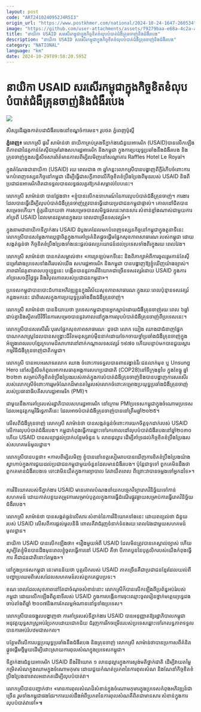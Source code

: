 ```yaml
---
layout: post
code: "ART2410240952J4R5I3"
origin_url: "https://www.postkhmer.com/national/2024-10-24-1647-260534"
image: "https://github.com/user-attachments/assets/f9279baa-e68a-4c2a-ac66-3a403b5d4bd2"
title: "នាយិកា USAID សរសើរ​កម្ពុជា​ក្នុង​កិច្ច​ខិតខំ​លុប​បំបាត់​ជំងឺ​គ្រុន​ចាញ់​និង​ជំងឺ​របេង"
description: "​​នាយិកា USAID សរសើរ​កម្ពុជា​ក្នុង​កិច្ច​ខិតខំ​លុប​បំបាត់​ជំងឺ​គ្រុន​ចាញ់​និង​ជំងឺ​របេង​"
category: "NATIONAL"
language: "km"
date: 2024-10-29T09:58:20.595Z
---
```


# នាយិកា USAID សរសើរ​កម្ពុជា​ក្នុង​កិច្ច​ខិតខំ​លុប​បំបាត់​ជំងឺ​គ្រុន​ចាញ់​និង​ជំងឺ​របេង

![](https://github.com/user-attachments/assets/6860b916-b82f-47b1-9505-a624b917abb7)

សិស្ស​ដើរ​​ឆ្លងកាត់​​បដា​ជំងឺ​របេង​នៅ​​ខណ្ឌ​ចំការមន។ រូបថត ភ្នំពេញប៉ុស្តិ៍

**ភ្នំពេញ៖** លោកស្រី ផូវើ សាម៉ាន់ថា នាយិកា​គ្រប់គ្រង​ទីភ្នាក់ងារ​ជំនួយ​អាមេរិក (USAID)​ បាន​លើក​ឡើង​ពី​ភាព​ជា​ដៃគូ​កាន់តែ​ស៊ីជម្រៅ​រវាង​សហរដ្ឋអាមេរិក និង​កម្ពុជា ក្នុង​ការ​ប្រយុទ្ធ​ប្រឆាំង​នឹង​ជំងឺ​របេង និង​គ្រុន​ចាញ់​ក្នុង​សន្និសីទ​សារព័ត៌មាន​កាល​ពី​ម្សិលមិញ​នៅ​សណ្ឋាគារ Raffles Hotel Le Royal។

ក្នុង​តំណែង​ជា​នាយិកា (USAID)​ រយៈពេល​ជាង ៣ ឆ្នាំ​កន្លះ​ លោកស្រី​បាន​បង្ហាញ​ពី​ក្តី​រំភើប​ចំពោះ​ការ​មក​បំពេញ​ទស្សនកិច្ច​នៅ​កម្ពុជា ដើម្បី​ធ្វើ​ជា​សក្ខីភាព​លើ​កិច្ច​ខិតខំ​ប្រឹង​ប្រែង​ពីមុន​របស់ USAID និង​ពី​ប្រជាជន​អាមេរិក​ពិត​ជា​ទទួល​បាន​លទ្ធផល​គួរ​ឱ្យ​កត់​សម្គាល់​បែបនេះ។

លោកស្រី សាម៉ាន់ថា បាន​ថ្លែង​ថា៖ «ខ្ញុំ​បាន​លើក​ឧទាហរណ៍​នៃ​ការ​លុប​បំបាត់​ជំងឺ​គ្រុន​ចាញ់។ ការងារ​ដែល​បាន​ធ្វើ​ដើម្បី​លុបបំបាត់​ជំងឺ​គ្រុន​ចាញ់​ត្រូវ​បាន​ធ្វើ​ដោយ​ប្រជាជន​កម្ពុជា​ផ្ទាល់។ គោលដៅ​ជិត​បាន​សម្រេច​ហើយ។ ​ខ្ញុំ​គួរ​និយាយថា​ ការ​សម្រេច​បាន​សមិទ្ធផល​នេះ​​មាន​សារៈសំខាន់​ខ្លាំងណាស់​ ជាមួយ​ការ​គាំទ្រ​ពី​ USAID ដែល​មាន​វត្តមាន​ក្នុង​រយៈពេល​ជាច្រើន​ទសវត្សរ៍»។

ក្នុង​នាម​ជា​នាយិកា​​ទី​ភ្នាក់ងារ USAID ដំបូង​គេ​ដែល​មក​បំពេញ​ទស្សនកិច្ច​នៅ​កម្ពុជា​ក្នុង​តួនាទី​នេះ លោកស្រី​បាន​សម្តែង​ការ​ប្តេជ្ញាចិត្ត​ក្នុង​ការ​គាំទ្រ​គំនិត​ផ្តួចផ្តើម​ផ្នែក​សុខភាព​សាធារណៈ​របស់​កម្ពុជា ដោយ​សង្កត់ធ្ងន់ថា​ កិច្ចខិតខំ​ប្រឹងប្រែង​ទាំងនេះ​ផ្តល់​ផលប្រយោជន៍​ដល់​ប្រទេស​ទាំងពីរ​ក្នុង​រយៈពេល​វែង​។​

លោកស្រី សាម៉ាន់ថា​ បាន​កត់សម្គាល់ថា៖ «​ការ​ត្រឡប់មក​ទីនេះ និង​ពិភាក្សា​អំពី​ការចូលរួម​កាន់តែ​ស៊ីជម្រៅ​រវាង​ប្រទេស​ទាំងពីរ​របស់​យើង សហរដ្ឋអាមេរិក និង​កម្ពុជា បាន​បង្ហាញ​ឱ្យ​​ខ្ញុំ​ឃើញ​យ៉ាង​ច្បាស់​​។​ ​ភាព​ជា​ដៃគូ​នាពេល​បច្ចុប្បន្ននេះ បង្កើតបាន​នូវ​ការវិនិយោគ​ជាច្រើន​ទសវត្សរ៍​ដោយ USAID ក្នុងការ​គាំទ្រ​សេចក្តីថ្លៃថ្នូរ និង​វិបុលភាព​របស់​ប្រជាជន​កម្ពុជា»។​

​ប្រទេស​កម្ពុជា​បាន​បោះជំហានអភិវឌ្ឍ​ខ្លួន​​ក្នុង​វិស័យ​សុខភាព​សាធារណៈ​ក្នុង​រយៈពេល​ប៉ុន្មាន​ទសវត្សរ៍​កន្លងមកនេះ ជាពិសេស​ក្នុងការ​ប្រយុទ្ធ​ប្រឆាំងនឹង​ជំងឺគ្រុនចាញ់​។​

លោកស្រី សាម៉ាន់ថា​​ បាន​និយាយថា ប្រទេស​កម្ពុជាគ្មាន​​អ្នក​ស្លាប់​ដោយ​ជំងឺ​គ្រុន​ចាញ់​​រយៈពេល ៦​ឆ្នាំ​ជាប់​គ្នា​ និង​ស្ថិត​លើ​វិថី​​នៃ​ការសម្រេចបាន​នូវ​គោលដៅក្នុង​​​ការលុបបំបាត់​ជំងឺគ្រុនចាញ់ពី​​ប្រទេស​នេះ​។​

លោកស្រី​​បាន​សរសើរ​វីរៈបុរស​ផ្នែក​សុខភាព​សាធារណៈ​ ដូចជា​ លោក​ យៀង ឈាង ​ជា​ជំនាញ​ផ្នែក​បាណក​សាស្ត្រ​ ​ដែល​បាន​សង្គ្រោះ​ជីវិត​មនុស្ស​រាប់ម៉ឺន​នាក់​ដោយ​ចែកចាយ​ថ្នាំ​ប្រឆាំង​ជំងឺគ្រុនចាញ់​​ក្នុងអំឡុងពេល​របប​ខ្មែរក្រហម​ដ៏​សាហាវ​នៅ​ពាក់កណ្តាល​ទសវត្សរ៍ ១៩៧០ ​ហើយ​បន្ទាប់មក​បាន​ជួយ​ស្តារ​កម្មវិធី​ជំងឺគ្រុនចាញ់​ជាតិ​កម្ពុជា​។ 

លោក​ស្រី បាន​អបអរសាទរ​លោក ឈាង​ ​ចំពោះ​ការទទួលបាន​ពានរង្វាន់វីរៈជន​លាក់​មុខ​ ឬ​ Unsung Hero នៅ​សន្និសីទ​កំពូល​អាកាសធាតុ​អង្គការសហប្រជាជាតិ (COP28)​នៅ​ទីក្រុង​ឌូ​បៃ ក្នុង​ខែធ្នូ ឆ្នាំ ២០២៣ សម្រាប់​កិច្ចខិតខំ​ប្រឹងប្រែង​រប​ស់​គាត់​ក្នុង​ការបំបាត់​ជំងឺគ្រុនចាញ់​ ​និង​បានបង្ហាញ​ការសរសើរ​របស់លោក​ស្រី​​ចំពោះ​ការរួមចំណែក​ដ៏​មានតម្លៃ​របស់លោក​​ចំពោះ​គម្រោង​ប្រយុទ្ធប្រឆាំង​ជំងឺគ្រុនចាញ់​របស់​ប្រធានាធិបតី​សហរដ្ឋ​អា​មេ​រិ​​ក (PMI)​។ 

ជាមួយនឹង​ការគាំទ្រ​របស់​រដ្ឋាភិបាល​សហរដ្ឋអាមេរិក នៅក្រោម PMI ​ប្រទេស​កម្ពុជា​ក្នុងចំណោម​ប្រទេស​ដែល​អនុវត្ត​កម្មវិធី​ទ្វេភាគី​នេះ ដែល​អាច​បំបាត់​ជំងឺគ្រុនចាញ់​បាន​នៅត្រឹម​ឆ្នាំ​២០២៥​។​

លើសពី​ជំងឺគ្រុនចាញ់ លោកស្រី សាម៉ាន់ថា​ បាន​សង្កត់ធ្ងន់ចំពោះ​​ការយកចិត្តទុកដាក់រ​បស់ USAID លើ​ការ​លុបបំបាត់​ជំងឺរបេង​។ កម្ពុជា​កំពុងធ្វើការ​ឆ្ពោះទៅរក​គោលដៅ​លុបបំបាត់​ជំងឺរបេង​នៅ​ឆ្នាំ២០៣០​ ហើយ USAID បាន​សន្យា​ផ្តល់ប្រាក់​បន្ថែមចំនួន ៤ លាន​ដុល្លារ ដើម្បី​គាំទ្រ​ដល់​កិច្ចខិតខំ​ប្រឹងប្រែង​រប​ស់​សហគមន៍​មូលដ្ឋាន។​

លោកស្រី​បានបន្ដថា​៖ «​កាលពី​ម្សិលមិញ ​ខ្ញុំ​បាន​​នៅ​ខេត្តសៀមរាប​​ ​បានឃើញ​ការខិតខំ​ប្រឹងប្រែង​យ៉ាង​ស្វាហាប់​ក្នុងការ​ជួយ​ដល់​​ប្រជាជន​កម្ពុជា​មួយចំនួន​ដែលមាន​ជំងឺរបេង។ ប៉ុន្តែ​ជា​ទូទៅ​ ពួកគេ​​មិនដឹងថា​​ពួកគេ​មាន​ជំងឺរបេង​ទេ ទោះវាមិន​យឺត​ក្នុង​ការ​ព្យាបាល​ តែ​វាយឺត​ពេល ពីព្រោះវា​បាន​ចម្លង​ទៅអ្នក​ដទៃ​»។ ​

ការវិនិយោគ​របស់​ទីភ្នាក់ងារ USAID មាន​គោលបំណង​នាំយក​បច្ចេកវិទ្យា​រោគវិនិច្ឆ័យ​ទៅកាន់​សហគមន៍ ដោយ​កាត់បន្ថយ​តម្រូវការ​សម្រាប់​បុគ្គល​ក្នុងការ​ធ្វើដំណើរ​ផ្លូវ​ឆ្ងាយ​សម្រាប់​ការធ្វើ​រោគវិនិច្ឆ័យ​ជំងឺរបេង​។​

លោកស្រី សាម៉ាន់ថា​ បាន​សង្កត់ធ្ងន់​លើ​សារៈសំខាន់​នៃ​ការវិនិយោគ​ទាំងនេះ ដោយ​ពន្យល់ថា ​ជំនួយ​របស់ USAID លើសពី​ការផ្តល់​មូលនិធិ ពោលគឺ​វា​ជំរុញ​ទំនាក់ទំនង​រយៈពេល​វែង​ជាមួយ​សហគមន៍​មូលដ្ឋាន​។​

នាយិកា USAID បាន​លើកឡើងថា​៖ «​រឿង​មួយ​អំពី USAID ដែល​មិន​ត្រូវបាន​គេ​ស្គាល់​ច្បាស់ ហើយ​សូម្បីតែ​ខ្ញុំ​មិនបាន​ដឹង​មុន​ពេ​ល​ខ្ញុំ​ចូល​ធ្វើ​ការ​នៅ USAID គឺថា បី​ភាគ​បួន​នៃ​បុគ្គលិក​របស់​យើងកំពុង​ធ្វើ​ការ គឺជា​ជនជាតិ​នោះ​តែម្ដង​​​»។​

នៅក្នុង​ប្រទេស​កម្ពុជា នេះ​មានន័យថា បុគ្គលិក​របស់ USAID ភាគច្រើន​គឺជា​ប្រជាជនខ្មែរ​ ដែល​យល់​ពី​បញ្ហា​ប្រឈម​ពិសេស​ដែល​សហគមន៍​របស់​ពួកគេ​ជួបប្រទះ​។​

ខណៈពេលដែល​សុខភាព​នៅតែ​ជា​ចំណុច​សំខាន់​នោះ លោកស្រី​ក៏បាន​លើកឡើង​ពី​ប្រព័ន្ធ​អប់រំ​របស់​កម្ពុជា ដោយ​លើកឡើង​ពី​តួនាទី​របស់ USAID ក្នុងការ​បង្កើន​ការចុះឈ្មោះ​ចូលរៀន​ថ្នាក់​ម​ត្តេ​យ្យ​ទ្វេដង​ចាប់តាំងពី​ឆ្នាំ ២០០៧​ និង​ការកែលម្អ​អំណាន​​នៅ​ទូទាំងប្រទេស​។​

លោកស្រី​បានចង្អុលបង្ហាញ​ថា ការគាំទ្រ​របស់​ទីភ្នាក់ងារ USAID បាន​អនុញ្ញាតឱ្យ​រដ្ឋាភិបាល​កម្ពុជា អនុវត្ត​យុទ្ធសាស្ត្រ​អប់រំ​ប្រកបដោយ​ជោគជ័យ ជំរុញ​ការរីកចម្រើន​របស់​ប្រទេស​ឆ្ពោះទៅរក​លទ្ធភាព​ទទួល​បានការ​អប់រំ​បឋម​ជាស​កល​។​

បន្ថែម​ពីលើ​ការបន្ត​ប្រយុទ្ធ​ប្រឆាំងនឹង​ជំងឺរបេង និង​គ្រុនចាញ់ លោកស្រី សាម៉ាន់ថា​ បានប្រកាស​ពី​គំនិត​ផ្តួចផ្តើម​ថ្មី​មួយ​ដើម្បី​ដោះស្រាយ​ការពុល​សំណ​ក្នុងប្រទេស​កម្ពុជា​។​

ទីភ្នាក់ងារ​ជំនួយ​អាមេរិក USAID នឹង​វិនិយោគ ១ លាន​ដុល្លារ​ក្នុង​ការស្ទង់មតិ​ថ្នាក់ជាតិ ដើម្បី​វាយតម្លៃ​កម្រិត​សំណ​ក្នុង​ឈាម​ក្នុងចំណោម​កុមារ ដោយ​ជួយ​កំណត់​ប្រភព​នៃ​ការពុល​សំណ និង​ណែនាំ​កិច្ចខិតខំ​ប្រឹងប្រែង​នាពេល​អនាគត​ដើម្បី​លុបបំបាត់​វា​។​

លោកស្រី​បាន​បញ្ជាក់ថា​៖ «​មានការ​ពុល​សំណ​ដ៏​សំខាន់​ក្នុងចំណោម​កុមារ​ក្នុងប្រទេស​កំពុងអភិវឌ្ឍន៍​ជាច្រើន រួមទាំង​កម្ពុជា​ផងដែរ​។​ ​ការយល់ដឹង​អំពី​ប្រភព​នៃ​ការពុល​សំណ​គឺ​ពិត​ជាមាន​សារៈសំខាន់​ក្នុងការ​លុបបំបាត់​វា​ទៅ»៕